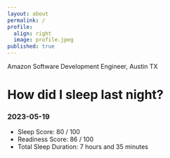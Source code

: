 ```yaml
---
layout: about
permalink: /
profile:
  align: right
  image: profile.jpeg
published: true
---
```


Amazon Software Development Engineer, Austin TX

# How did I sleep last night? 
### 2023-05-19
- Sleep Score: 80 / 100
- Readiness Score: 86 / 100 
- Total Sleep Duration: 7 hours and 35 minutes
